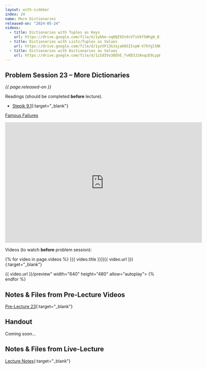 ```yaml
---
layout: with-sidebar
index: 24
name: More Dictionaries
released-on: "2024-05-24"
videos:
  - title: Dictionaries with Tuples as Keys
    url: https://drive.google.com/file/d/1ybbe-nq0QI9In9cVTsV6f5WhgH_8162S
  - title: Dictionaries with Lists/Tuples as Values
    url: https://drive.google.com/file/d/1yzVF13GJajaKA5IIvpW-V7kYgl5NR9Lu
  - title: Dictionaries with Dictionaries as Values
    url: https://drive.google.com/file/d/1zIdIVo38EhE_fvKD3J2AnqzE9LypBgae
---
```


## Problem Session 23 – More Dictionaries

_{{ page.released-on }}_

Readings (should be completed **before** lecture). 
- [Stepik 9.1](https://stepik.org/lesson/567199/step/1?unit=561472){:target="_blank"}


[Famous Failures](https://www.youtube.com/watch?v=zLYECIjmnQs)
<iframe width="640" height="393" src="https://www.youtube.com/embed/zLYECIjmnQs?si=UpbWWXeV2iCiuGJ3" title="YouTube video player" frameborder="0" allow="accelerometer; autoplay; clipboard-write; encrypted-media; gyroscope; picture-in-picture; web-share" referrerpolicy="strict-origin-when-cross-origin" allowfullscreen></iframe>

Videos (to watch **before** problem session):

{% for video in page.videos %}
[{{ video.title }}]({{ video.url }}){:target="_blank"}

{{ video.url }}/preview" width="640" height="480" allow="autoplay"></iframe>
{% endfor %}

## Notes & Files from Pre-Lecture Videos

[Pre-Lecture 23](https://github.com/ucsd-cse8a-sp24/ucsd-cse8a-sp24.github.io/tree/main/_pre-lectures/lecture-23){:target="_blank"}

## Handout

Coming soon...

## Notes & Files from Live-Lecture

[Lecture Notes](https://drive.google.com/drive/folders/18qMlyK2XcdieanU9IM5k0JXuzytDoaUH?usp=sharing){:target="_blank"}
